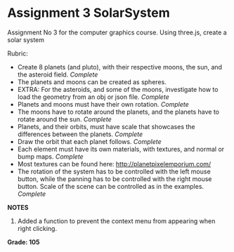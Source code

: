# Assignment 3 SolarSystem

Assignment No 3 for the computer graphics course. Using three.js, create a solar system

Rubric:

- Create 8 planets (and pluto), with their respective moons, the sun, and the asteroid field. *Complete*
- The planets and moons can be created as spheres.
- EXTRA: For the asteroids, and some of the moons, investigate how to load the geometry from an obj or json file. *Complete*
- Planets and moons must have their own rotation. *Complete*
- The moons have to rotate around the planets, and the planets have to rotate around the sun. *Complete*
- Planets, and their orbits, must have scale that showcases the differences between the planets. *Complete*
- Draw the orbit that each planet follows. *Complete*
- Each element must have its own materials, with textures, and normal or bump maps. *Complete*
- Most textures can be found here: http://planetpixelemporium.com/
- The rotation of the system has to be controlled with the left mouse button, while the panning has to be controlled with the right mouse button. Scale of the scene can be controlled as in the examples. *Complete*

**NOTES**

1. Added a function to prevent the context menu from appearing when right clicking.

**Grade: 105**